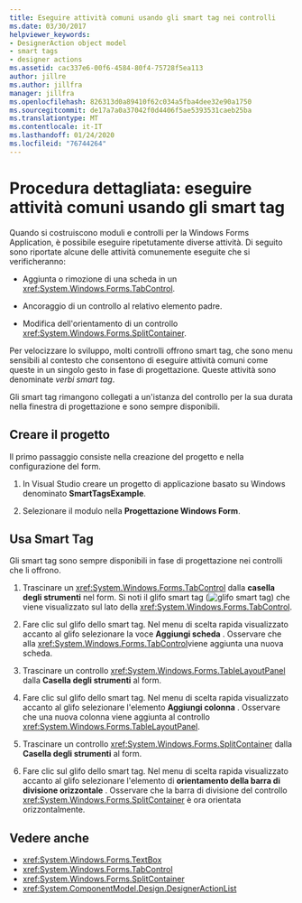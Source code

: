 ```yaml
---
title: Eseguire attività comuni usando gli smart tag nei controlli
ms.date: 03/30/2017
helpviewer_keywords:
- DesignerAction object model
- smart tags
- designer actions
ms.assetid: cac337e6-00f6-4584-80f4-75728f5ea113
author: jillre
ms.author: jillfra
manager: jillfra
ms.openlocfilehash: 826313d0a89410f62c034a5fba4dee32e90a1750
ms.sourcegitcommit: de17a7a0a37042f0d4406f5ae5393531caeb25ba
ms.translationtype: MT
ms.contentlocale: it-IT
ms.lasthandoff: 01/24/2020
ms.locfileid: "76744264"
---
```

# <a name="walkthrough-perform-common-tasks-using-smart-tags"></a>Procedura dettagliata: eseguire attività comuni usando gli smart tag

Quando si costruiscono moduli e controlli per la Windows Forms Application, è possibile eseguire ripetutamente diverse attività. Di seguito sono riportate alcune delle attività comunemente eseguite che si verificheranno:

- Aggiunta o rimozione di una scheda in un <xref:System.Windows.Forms.TabControl>.

- Ancoraggio di un controllo al relativo elemento padre.

- Modifica dell'orientamento di un controllo <xref:System.Windows.Forms.SplitContainer>.

Per velocizzare lo sviluppo, molti controlli offrono smart tag, che sono menu sensibili al contesto che consentono di eseguire attività comuni come queste in un singolo gesto in fase di progettazione. Queste attività sono denominate *verbi smart tag*.

Gli smart tag rimangono collegati a un'istanza del controllo per la sua durata nella finestra di progettazione e sono sempre disponibili.

## <a name="create-the-project"></a>Creare il progetto

Il primo passaggio consiste nella creazione del progetto e nella configurazione del form.

1. In Visual Studio creare un progetto di applicazione basato su Windows denominato **SmartTagsExample**.

2. Selezionare il modulo nella **Progettazione Windows Form**.

## <a name="use-smart-tags"></a>Usa Smart Tag

Gli smart tag sono sempre disponibili in fase di progettazione nei controlli che li offrono.

1. Trascinare un <xref:System.Windows.Forms.TabControl> dalla **casella degli strumenti** nel form. Si noti il glifo smart tag (![glifo smart tag](./media/vs-winformsmttagglyph.gif)) che viene visualizzato sul lato della <xref:System.Windows.Forms.TabControl>.

2. Fare clic sul glifo dello smart tag. Nel menu di scelta rapida visualizzato accanto al glifo selezionare la voce **Aggiungi scheda** . Osservare che alla <xref:System.Windows.Forms.TabControl>viene aggiunta una nuova scheda.

3. Trascinare un controllo <xref:System.Windows.Forms.TableLayoutPanel> dalla **Casella degli strumenti** al form.

4. Fare clic sul glifo dello smart tag. Nel menu di scelta rapida visualizzato accanto al glifo selezionare l'elemento **Aggiungi colonna** . Osservare che una nuova colonna viene aggiunta al controllo <xref:System.Windows.Forms.TableLayoutPanel>.

5. Trascinare un controllo <xref:System.Windows.Forms.SplitContainer> dalla **Casella degli strumenti** al form.

6. Fare clic sul glifo dello smart tag. Nel menu di scelta rapida visualizzato accanto al glifo selezionare l'elemento di **orientamento della barra di divisione orizzontale** . Osservare che la barra di divisione del controllo <xref:System.Windows.Forms.SplitContainer> è ora orientata orizzontalmente.

## <a name="see-also"></a>Vedere anche

- <xref:System.Windows.Forms.TextBox>
- <xref:System.Windows.Forms.TabControl>
- <xref:System.Windows.Forms.SplitContainer>
- <xref:System.ComponentModel.Design.DesignerActionList>
